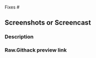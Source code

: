 <!-- This is a new pull request template for open-learning-exchange.github.io.

Please make sure to:
- add (fixes #issue_number) to the end of pull request title when applicable,
- drop a link to your new pull request in our discord chat.

Thank you for contributing! -->

<!-- issue number this pull request resolves -->
Fixes #

## Screenshots or Screencast 
<!-- if applicable -->

### Description

### Raw.Githack preview link
<!-- raw.githack link to page(s) changed -->
